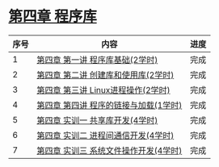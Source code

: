 # [第四章 程序库](./)

| 序号 | 内容                                            | 进度 |
| ---- | ----------------------------------------------- | ---- |
| 1    | [第四章 第一讲  程序库基础(2学时)](./class1) | 完成 |
| 2    | [第四章 第二讲  创建库和使用库(2学时)](./class2) | 完成 |
| 3    | [第四章 第三讲  Linux进程操作(2学时)](./class3) | 完成 |
| 4    | [第四章 第四讲  程序的链接与加载(1学时)](./class4) | 完成 |
| 5   | [第四章 实训一  共享库开发(4学时) ](./lab/class1)            | 完成 |
| 6    | [第四章 实训二  进程间通信开发(4学时) ](./lab/class2)            | 完成 |
| 7   | [第四章 实训三  系统文件操作开发(4学时)](./lab/class3)             | 完成 |

